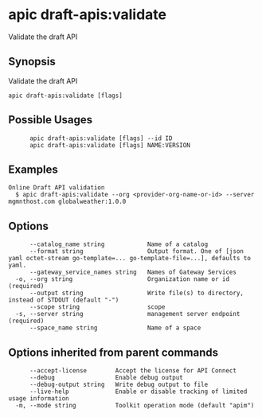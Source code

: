 # apic draft-apis:validate

Validate the draft API

## Synopsis

Validate the draft API

```
apic draft-apis:validate [flags]
```

## Possible Usages

```
      apic draft-apis:validate [flags] --id ID
      apic draft-apis:validate [flags] NAME:VERSION
```

## Examples

```
Online Draft API validation
  $ apic draft-apis:validate --org <provider-org-name-or-id> --server mgmnthost.com globalweather:1.0.0
```

## Options

```
      --catalog_name string            Name of a catalog
      --format string                  Output format. One of [json yaml octet-stream go-template=... go-template-file=...], defaults to yaml.
      --gateway_service_names string   Names of Gateway Services
  -o, --org string                     Organization name or id (required)
      --output string                  Write file(s) to directory, instead of STDOUT (default "-")
      --scope string                   scope
  -s, --server string                  management server endpoint (required)
      --space_name string              Name of a space
```

## Options inherited from parent commands

```
      --accept-license        Accept the license for API Connect
      --debug                 Enable debug output
      --debug-output string   Write debug output to file
      --live-help             Enable or disable tracking of limited usage information
  -m, --mode string           Toolkit operation mode (default "apim")
```
